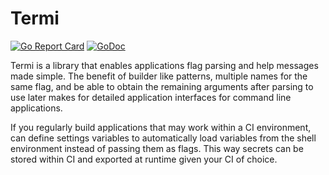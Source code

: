 # Termi
[![Go Report Card](https://goreportcard.com/badge/github.com/MovieStoreGuy/termi)](https://goreportcard.com/report/github.com/MovieStoreGuy/termi)
[![GoDoc](https://godoc.org/github.com/MovieStoreGuy/termi?status.svg)](https://godoc.org/github.com/MovieStoreGuy/termi)  

Termi is a library that enables applications flag parsing and help messages made simple.
The benefit of builder like patterns, multiple names for the same flag, and be able to obtain the remaining
arguments after parsing to use later makes for detailed application interfaces for command line applications.

If you regularly build applications that may work within a CI environment, 
can define settings variables to automatically load variables from the shell environment 
instead of passing them as flags. This way secrets can be stored within CI and exported at runtime 
given your CI of choice. 
